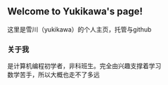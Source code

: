 ## Welcome to Yukikawa's page!

 这里是雪川（yukikawa）的个人主页，托管与github  
### 关于我  
是计算机编程初学者，非科班生。完全由兴趣支撑着学习  
数学苦手，所以大概也走不了多远  


